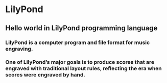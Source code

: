 # LilyPond
## Hello world in LilyPond programming language

### LilyPond is a computer program and file format for music engraving.

### One of LilyPond’s major goals is to produce scores that are engraved with traditional layout rules, reflecting the era when scores were engraved by hand.